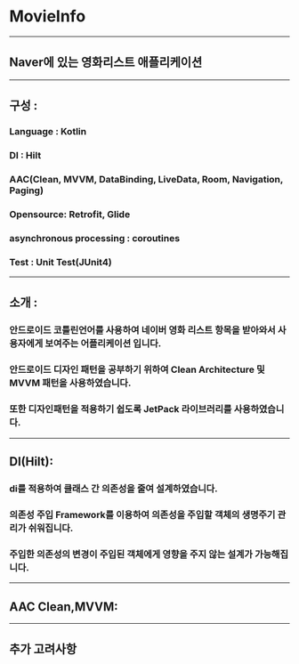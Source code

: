 # MovieInfo
***

## Naver에 있는 영화리스트 애플리케이션
***

## 구성 :
### Language : Kotlin
### DI : Hilt
### AAC(Clean, MVVM, DataBinding, LiveData, Room, Navigation, Paging)
### Opensource: Retrofit, Glide
### asynchronous processing : coroutines
### Test : Unit Test(JUnit4)

***
## 소개 :
### 안드로이드 코틀린언어를 사용하여 네이버 영화 리스트 항목을 받아와서 사용자에게 보여주는 어플리케이션 입니다.
### 안드로이드 디자인 패턴을 공부하기 위하여 Clean Architecture 및 MVVM 패턴을 사용하였습니다.
### 또한 디자인패턴을 적용하기 쉽도록 JetPack 라이브러리를 사용하였습니다.

***
## DI(Hilt):
### di를 적용하여 클래스 간 의존성을 줄여 설계하였습니다.
### 의존성 주입 Framework를 이용하여 의존성을 주입할 객체의 생명주기 관리가 쉬워집니다.
### 주입한 의존성의 변경이 주입된 객체에게 영향을 주지 않는 설계가 가능해집니다.

***
## AAC Clean,MVVM:

***
## 추가 고려사항
